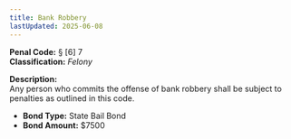 ```yaml
---
title: Bank Robbery
lastUpdated: 2025-06-08
---
```


**Penal Code:** § [6] 7  
**Classification:** *Felony*

**Description:**  
Any person who commits the offense of bank robbery shall be subject to penalties as outlined in this code.

- **Bond Type:** State Bail Bond  
- **Bond Amount:** $7500
